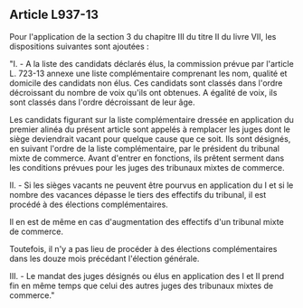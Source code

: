 Article L937-13
----
Pour l'application de la section 3 du chapitre III du titre II du livre VII, les
dispositions suivantes sont ajoutées :

"I. - A la liste des candidats déclarés élus, la commission prévue par l'article
L. 723-13 annexe une liste complémentaire comprenant les nom, qualité et
domicile des candidats non élus. Ces candidats sont classés dans l'ordre
décroissant du nombre de voix qu'ils ont obtenues. A égalité de voix, ils sont
classés dans l'ordre décroissant de leur âge.

Les candidats figurant sur la liste complémentaire dressée en application du
premier alinéa du présent article sont appelés à remplacer les juges dont le
siège deviendrait vacant pour quelque cause que ce soit. Ils sont désignés, en
suivant l'ordre de la liste complémentaire, par le président du tribunal mixte
de commerce. Avant d'entrer en fonctions, ils prêtent serment dans les
conditions prévues pour les juges des tribunaux mixtes de commerce.

II. - Si les sièges vacants ne peuvent être pourvus en application du I et si le
nombre des vacances dépasse le tiers des effectifs du tribunal, il est procédé à
des élections complémentaires.

Il en est de même en cas d'augmentation des effectifs d'un tribunal mixte de
commerce.

Toutefois, il n'y a pas lieu de procéder à des élections complémentaires dans
les douze mois précédant l'élection générale.

III. - Le mandat des juges désignés ou élus en application des I et II prend fin
en même temps que celui des autres juges des tribunaux mixtes de commerce."
